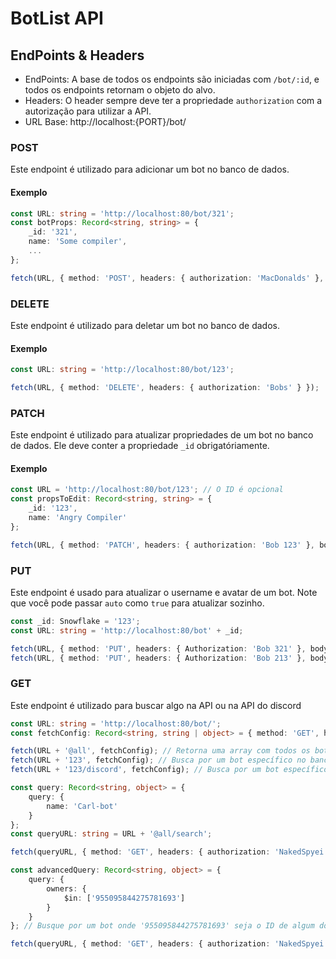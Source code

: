 # BotList API

## EndPoints & Headers

- EndPoints: A base de todos os endpoints são iniciadas com `/bot/:id`, e todos os endpoints retornam o objeto do alvo.
- Headers: O header sempre deve ter a propriedade `authorization` com a autorização para utilizar a API.
- URL Base: http://localhost:{PORT}/bot/

### POST

Este endpoint é utilizado para adicionar um bot no banco de dados.

#### Exemplo

```ts
const URL: string = 'http://localhost:80/bot/321';
const botProps: Record<string, string> = {
    _id: '321',
    name: 'Some compiler',
    ...
};

fetch(URL, { method: 'POST', headers: { authorization: 'MacDonalds' }, body: JSON.stringify(botProps) });

```

### DELETE

Este endpoint é utilizado para deletar um bot no banco de dados.

#### Exemplo

```ts
const URL: string = 'http://localhost:80/bot/123';

fetch(URL, { method: 'DELETE', headers: { authorization: 'Bobs' } });
```
### PATCH

Este endpoint é utilizado para atualizar propriedades de um bot no banco de dados. Ele deve conter a propriedade `_id` obrigatóriamente.

#### Exemplo

```ts
const URL = 'http://localhost:80/bot/123'; // O ID é opcional
const propsToEdit: Record<string, string> = {
    _id: '123',
    name: 'Angry Compiler'
};

fetch(URL, { method: 'PATCH', headers: { authorization: 'Bob 123' }, body: JSON.stringify(propsToEdit) });
```

### PUT

Este endpoint é usado para atualizar o username e avatar de um bot. Note que você pode passar `auto` como `true` para atualizar sozinho.

```ts
const _id: Snowflake = '123';
const URL: string = 'http://localhost:80/bot' + _id;

fetch(URL, { method: 'PUT', headers: { Authorization: 'Bob 321' }, body: JSON.stringify({ name: 'Carlinhos-bot', _id }) }) // Atualiza passando os dados
fetch(URL, { method: 'PUT', headers: { Authorization: 'Bob 213' }, body: JSON.stringify({ _id, auto: true }) }); // Se `auto` for passado como true, ele buscará os dados na API do Discord e atualizara
```

### GET

Este endpoint é utilizado para buscar algo na API ou na API do discord

```ts
const URL: string = 'http://localhost:80/bot/';
const fetchConfig: Record<string, string | object> = { method: 'GET', headers: { authorization: 'Bob 123' } };

fetch(URL + '@all', fetchConfig); // Retorna uma array com todos os bots no banco de dados
fetch(URL + '123', fetchConfig); // Busca por um bot específico no banco de dados
fetch(URL + '123/discord', fetchConfig); // Busca por um bot específico na API do discord

const query: Record<string, object> = {
    query: {
        name: 'Carl-bot'
    }
};
const queryURL: string = URL + '@all/search';

fetch(queryURL, { method: 'GET', headers: { authorization: 'NakedSpyei' }, body: JSON.stringify(query) }); // Faça uma consulta no banco de dados filtrando por opções (As opções de consulta disponíveis são as mesma do objeto de um bot)

const advancedQuery: Record<string, object> = {
    query: {
        owners: {
            $in: ['955095844275781693']
        }
    }
}; // Busque por um bot onde '955095844275781693' seja o ID de algum dono

fetch(queryURL, { method: 'GET', headers: { authorization: 'NakedSpyei' }, body: JSON.stringify(advandedQuery) });
```